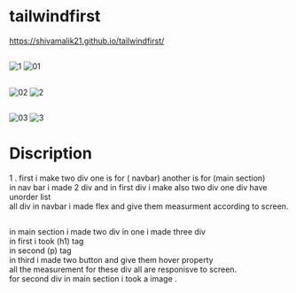 # tailwindfirst
https://shivamalik21.github.io/tailwindfirst/
##
![1](https://github.com/Shivamalik21/tailwindfirst/assets/129033663/b62d5c22-ef02-4770-91ac-398fe71bdc7e)
![01](https://github.com/Shivamalik21/tailwindfirst/assets/129033663/61e143c7-d2b3-4e74-8442-69633c23828d)
##
![02](https://github.com/Shivamalik21/tailwindfirst/assets/129033663/6bdadefd-d25c-435c-af75-ca387d24f445)
![2](https://github.com/Shivamalik21/tailwindfirst/assets/129033663/f48dae10-7b2c-4ff0-844b-4131af92f9c3)
##
![03](https://github.com/Shivamalik21/tailwindfirst/assets/129033663/e15210cd-9a93-49ab-af07-bf32d5d8e0ee)
![3](https://github.com/Shivamalik21/tailwindfirst/assets/129033663/b293fdc8-01da-44ce-ab03-d1a4b07d16ab)
##
# Discription
1 . first i make two div one is for ( navbar) another is for (main section)
<br>
in nav bar i made 2 div and in first div i make also two div one div have unorder list 
<br>
all div in navbar i made flex and give them measurment according to screen.
##
in main section i made two div in one i made three div 
<br>
in first i took (h1) tag
<br> in second (p) tag
<br>
in third i made two button and give them hover property
<br>
all the measurement for these div all are responisve to screen.
<br>
for second div in main section i took a image .
